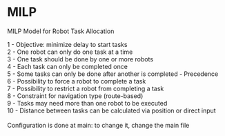 # MILP
MILP Model for Robot Task Allocation

1 - Objective: minimize delay to start tasks <br/>
2 - One robot can only do one task at a time <br/>
3 - One task should be done by one or more robots <br/>
4 - Each task can only be completed once <br/>
5 - Some tasks can only be done after another is completed - Precedence <br/>
6 - Possibility to force a robot to complete a task <br/>
7 - Possibility to restrict a robot from completing a task <br/>
8 - Constraint for navigation type (route-based) <br/>
9 - Tasks may need more than one robot to be executed <br/>
10 - Distance between tasks can be calculated via position or direct input <br/>
<br/>
Configuration is done at main: to change it, change the main file
